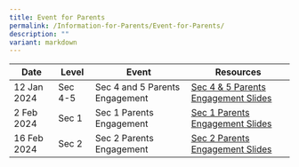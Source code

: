 ```yaml
---
title: Event for Parents
permalink: /Information-for-Parents/Event-for-Parents/
description: ""
variant: markdown
---
```

| Date | Level | Event |	Resources
| -------- | -------- | -------- | -------- |
| 12 Jan 2024  | Sec 4-5 | Sec 4 and 5 Parents Engagement | [Sec 4 & 5 Parents Engagement Slides](/files/Information%20for%20Parents/Sec_4_and_5_Parents_Engagement_2024.pdf) |
| 2 Feb 2024 | Sec 1 | Sec 1 Parents Engagement | [Sec 1 Parents Engagement Slides](/files/Information%20for%20Parents/2024_Sec_1_Parent_Engagement_2_Feb_compressed.pdf) |
| 16 Feb 2024 | Sec 2 | Sec 2 Parents Engagement | [Sec 2 Parents Engagement Slides](/files/Information%20for%20Parents/2024_Sec_2_Parent_Engagement_16_Feb_compressed.pdf)  |